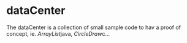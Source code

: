 # dataCenter
The dataCenter is a collection of small sample code to hav a proof of concept, ie. $ArrayList$java, $CircleDraw$c...

